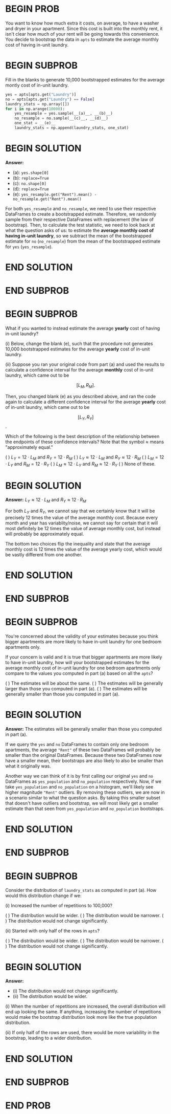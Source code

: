 # BEGIN PROB

You want to know how much extra it costs, on average, to have a washer and dryer in your apartment. Since this cost is built into the monthly rent, it isn't clear how much of your rent will be going towards this convenience. You decide to bootstrap the data in `apts` to estimate the average monthly cost of having in-unit laundry.

# BEGIN SUBPROB

Fill in the blanks to generate 10,000 bootstrapped estimates for the average montly cost of in-unit laundry.

```py
yes = apts[apts.get("Laundry")]
no = apts[apts.get("Laundry") == False]
laundry_stats = np.array([])
for i in np.arange(10000):
    yes_resample = yes.sample(__(a)__, __(b)__)
    no_resample = no.sample(__(c)__, __(d)__)
    one_stat = __(e)__
    laundry_stats = np.append(laundry_stats, one_stat)
```

# BEGIN SOLUTION

**Answer:**

- \(a\): `yes.shape[0]`
- \(b\): `replace=True`
- \(c\): `no.shape[0]`
- \(d\): `replace=True`
- \(e\): `yes_resample.get("Rent").mean() - no_resample.get("Rent").mean()`

For both `yes_resample` and `no_resample`, we need to use their respective DataFrames to create a bootstrapped estimate. Therefore, we randomly sample from their respective DataFrames with replacement (the law of bootstrap). Then, to calculate the test statistic, we need to look back at what the question asks of us: to estimate the **average monthly cost of having in-unit laundry**, so we subtract the mean of the bootstrapped estimate for `no` (`no_resample`) from the mean of the bootstrapped estimate for `yes` (`yes_resample`).

# END SOLUTION

# END SUBPROB

# BEGIN SUBPROB

What if you wanted to instead estimate the average **yearly** cost of having in-unit laundry?

(i) Below, change the blank \(e\), such that the procedure not generates 10,000 bootstrapped estimates for the average **yearly** cost of in-unit laundry.

(ii) Suppose you ran your original code from part \(a\) and used the results to calculate a confidence interval for the average **monthly** cost of in-unit laundry, which came out to be 

$$[L_M, R_M].$$

Then, you changed blank \(e\) as you described above, and ran the code again to calculate a different confidence interval for the average **yearly** cost of in-unit laundry, which came out to be

$$[L_Y, R_Y]$$.

Which of the following is the best description of the relationship between the endpoints of these confidence intervals? Note that the symbol $\approx$ means "approximately equal."

( ) $L_Y = 12 \cdot L_M$ and $R_Y = 12 \cdot R_M$
( ) $L_Y \approx 12 \cdot L_M$ and $R_Y \approx 12 \cdot R_M$
( ) $L_M = 12 \cdot L_Y$ and $R_M = 12 \cdot R_Y$
( ) $L_M \approx 12 \cdot L_Y$ and $R_M \approx 12 \cdot R_Y$
( ) None of these.

# BEGIN SOLUTION

**Answer:** $L_Y \approx 12 \cdot L_M$ and $R_Y \approx 12 \cdot R_M$

For both $L_Y$ and $R_Y$, we cannot say that we certainly know that it will be precisely 12 times the value of the average monthly cost. Because every month and year has variablity/noise, we cannot say for certain that it will most definitely be 12 times the value of average monthly cost, but instead will probably be approximately equal.

The bottom two choices flip the inequality and state that the average monthly cost is 12 times the value of the average yearly cost, which would be vastly different from one another.

# END SOLUTION

# END SUBPROB

# BEGIN SUBPROB

You're concerned about the validity of your estimates because you think bigger apartments are more likely to have in-unit laundry for one bedroom apartments only. 

If your concern is valid and it is true that bigger apartments are more likely to have in-unit laundry, how will your bootstrapped estimates for the average monthly cost of in-unit laundry for one bedroom apartments only compare to the values you computed in part \(a\) based on all the `apts`?

( ) The estimates will be about the same.
( ) The estimates will be generally larger than those you computed in part \(a\).
( ) The estimates will be generally smaller than those you computed in part \(a\).

# BEGIN SOLUTION

**Answer:** The estimates will be generally smaller than those you computed in part \(a\).

If we query the `yes` and `no` DataFrames to contain only one bedroom apartments, the average `"Rent"` of these two DataFrames will probably be smaller than the original DataFrames. Because these two DataFrames now have a smaller mean, their bootstraps are also likely to also be smaller than what it originally was. 

Another way we can think of it is by first calling our original `yes` and `no` DataFrames as `yes_population` and `no_population` respectively. Now, if we take `yes_population` and `no_population` on a histogram, we'll likely see higher magnitude `"Rent"` outliers. By removing these outliers, we are now in a scenario similar to what the question asks. By taking this smaller subset that doesn't have outliers and bootstrap, we will most likely get a smaller estimate than that seen from `yes_population` and `no_population` bootstraps. 

# END SOLUTION

# END SUBPROB

# BEGIN SUBPROB

Consider the distribution of `laundry_stats` as computed in part \(a\). How would this distribution change if we:

(i) Increased the number of repetitions to 100,000?

( ) The distribution would be wider.
( ) The distribution would be narrower.
( ) The distribution would not change significantly.

(ii) Started with only half of the rows in `apts`?

( ) The distribution would be wider.
( ) The distribution would be narrower.
( ) The distribution would not change significantly.

# BEGIN SOLUTION

**Answer:** 

- (i) The distribution would not change significantly.
- (ii) The distribution would be wider.

(i) When the number of repetitions are increased, the overall distribution will end up looking the same. If anything, increasing the number of repetitions would make the bootstrap distribution look more like the true population distribution. 

(ii) If only half of the rows are used, there would be more variability in the bootstrap, leading to a wider distribution.

# END SOLUTION

# END SUBPROB

# END PROB